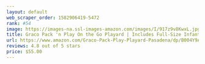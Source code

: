 ```yaml
---
layout: default 
﻿web_scraper_order: 1582906419-5472
rank: #54
image: https://images-na.ssl-images-amazon.com/images/I/917z9v8KwxL.jpg
title: Graco Pack 'n Play On the Go Playard | Includes Full-Size Infant Bassinet, Push Button Compact…
url: https://www.amazon.com/Graco-Pack-Play-Playard-Pasadena/dp/B004Y9AKZI/ref=zg_mw_baby-products_54?_encoding=UTF8&psc=1&refRID=DDWM5Y6YAF3RS98T1NAA
reviews: 4.8 out of 5 stars
price: $55.00 
---
```

